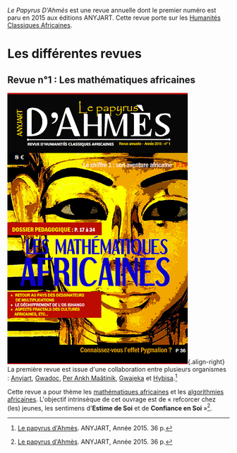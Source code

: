 <!-- TITLE: Le Papyrus D'Ahmes -->
<!-- SUBTITLE: Présentation de la revue « Le Papyrus D'Ahmes » -->

*Le Papyrus D'Ahmès* est une revue annuelle dont le premier numéro est paru en 2015 aux éditions ANYJART. Cette revue porte sur les [Humanités Classiques Africaines](/divers/humanites-classiques-africaines).

# Les différentes revues
## Revue n°1 : Les mathématiques africaines
![F 8 Ec 9 E 94784 D 79209 A 489 Dbcca 9792 Aaf 228 Ec](/uploads/ouvrage/f-8-ec-9-e-94784-d-79209-a-489-dbcca-9792-aaf-228-ec.png "Couverture de la revue « Le papyrus d'Ahmès »"){.align-right}
La première revue est issue d'une collaboration entre plusieurs organismes : [Anyjart](/organisme/a-classer/caraibes/centre/karukera/anyjart), [Gwadoc](/organisme/a-classer/caraibes/centre/karukera/gwadoc), [Per Ankh Maâtinik](organisme/a-classer/caraibes/sud/madinina/per-ankh-maatinik), [Gwajeka](organisme/a-classer/a-cartographier/gwajeka) et [Hybisa](organisme/a-classer/a-cartographier/hybisa).[^1]

Cette revue a pour thème les [mathématiques africaines](/mathematiques/mathematiques-africaines) et les [algorithmies africaines](/mathematiques/algorithmies-africaines). L'objectif intrinsèque de cet ouvrage est de « refcorcer chez (les) jeunes, les sentimens d'**Estime de Soi** et de **Confiance en Soi** »[^1].


[^1]: [Le papyrus d'Ahmès](/ouvrage/revue/caraibes/sud/departement/madinina/le-papyrus-d-ahmes). ANYJART, Année 2015. 36 p.